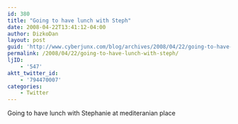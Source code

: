 ```yaml
---
id: 380
title: "Going to have lunch with Steph"
date: 2008-04-22T13:41:12-04:00
author: DizkoDan
layout: post
guid: 'http://www.cyberjunx.com/blog/archives/2008/04/22/going-to-have-lunch-with-steph/'
permalink: /2008/04/22/going-to-have-lunch-with-steph/
ljID:
    - '547'
aktt_twitter_id:
    - '794470007'
categories:
    - Twitter
---
```


Going to have lunch with Stephanie at mediteranian place